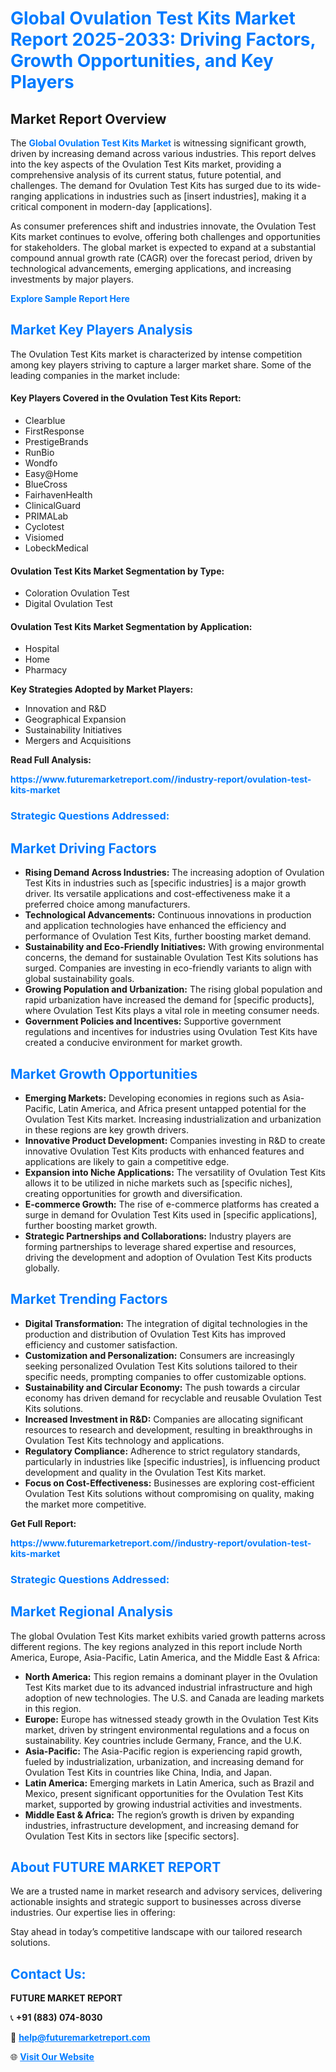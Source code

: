 <h1 style="color: #007BFF;">Global Ovulation Test Kits Market Report 2025-2033: Driving Factors, Growth Opportunities, and Key Players</h1>

<section id="overview">
<h2>Market Report Overview</h2>
<p>The <a href="https://www.futuremarketreport.com//industry-report/ovulation-test-kits-market" style="color: #007BFF; text-decoration: none;"><strong>Global Ovulation Test Kits Market</strong></a> is witnessing significant growth, driven by increasing demand across various industries. This report delves into the key aspects of the Ovulation Test Kits market, providing a comprehensive analysis of its current status, future potential, and challenges. The demand for Ovulation Test Kits has surged due to its wide-ranging applications in industries such as [insert industries], making it a critical component in modern-day [applications].</p>
<p>As consumer preferences shift and industries innovate, the Ovulation Test Kits market continues to evolve, offering both challenges and opportunities for stakeholders. The global market is expected to expand at a substantial compound annual growth rate (CAGR) over the forecast period, driven by technological advancements, emerging applications, and increasing investments by major players.</p>
</section>

<section id="overview">
<p><a href="https://www.futuremarketreport.com//request-sample/reportId=59544" style="color: #007BFF; text-decoration: none;"><strong>Explore Sample Report Here</strong></a></p>
</section>

<section id="key-players">
<h2 style="color: #007BFF;">Market Key Players Analysis</h2>
<p>The Ovulation Test Kits market is characterized by intense competition among key players striving to capture a larger market share. Some of the leading companies in the market include:</p>
<h4>Key Players Covered in the Ovulation Test Kits Report:</h4>
<ul><li>Clearblue</li><li>FirstResponse</li><li>PrestigeBrands</li><li>RunBio</li><li>Wondfo</li><li>Easy@Home</li><li>BlueCross</li><li>FairhavenHealth</li><li>ClinicalGuard</li><li>PRIMALab</li><li>Cyclotest</li><li>Visiomed</li><li>LobeckMedical</li></ul>
<h4>Ovulation Test Kits Market Segmentation by Type:</h4>
<ul><li>Coloration Ovulation Test</li><li>Digital Ovulation Test</li></ul>

<h4>Ovulation Test Kits Market Segmentation by Application:</h4>
<ul><li>Hospital</li><li>Home</li><li>Pharmacy</li></ul>
<p><strong>Key Strategies Adopted by Market Players:</strong></p>
<ul>
<li>Innovation and R&D</li>
<li>Geographical Expansion</li>
<li>Sustainability Initiatives</li>
<li>Mergers and Acquisitions</li>
</ul>
</section>

<section>
<p><strong>Read Full Analysis: </strong></p><a href="https://www.futuremarketreport.com//industry-report/ovulation-test-kits-market" style="color: #007BFF; text-decoration: none;"><strong>https://www.futuremarketreport.com//industry-report/ovulation-test-kits-market</strong></a>
<h3 style="color: #007BFF;">Strategic Questions Addressed:</h3>
</section>

<section id="driving-factors">
<h2 style="color: #007BFF;">Market Driving Factors</h2>
<ul>
<li><strong>Rising Demand Across Industries:</strong> The increasing adoption of Ovulation Test Kits in industries such as [specific industries] is a major growth driver. Its versatile applications and cost-effectiveness make it a preferred choice among manufacturers.</li>
<li><strong>Technological Advancements:</strong> Continuous innovations in production and application technologies have enhanced the efficiency and performance of Ovulation Test Kits, further boosting market demand.</li>
<li><strong>Sustainability and Eco-Friendly Initiatives:</strong> With growing environmental concerns, the demand for sustainable Ovulation Test Kits solutions has surged. Companies are investing in eco-friendly variants to align with global sustainability goals.</li>
<li><strong>Growing Population and Urbanization:</strong> The rising global population and rapid urbanization have increased the demand for [specific products], where Ovulation Test Kits plays a vital role in meeting consumer needs.</li>
<li><strong>Government Policies and Incentives:</strong> Supportive government regulations and incentives for industries using Ovulation Test Kits have created a conducive environment for market growth.</li>
</ul>
</section>

<section id="growth-opportunities">
<h2 style="color: #007BFF;">Market Growth Opportunities</h2>
<ul>
<li><strong>Emerging Markets:</strong> Developing economies in regions such as Asia-Pacific, Latin America, and Africa present untapped potential for the Ovulation Test Kits market. Increasing industrialization and urbanization in these regions are key growth drivers.</li>
<li><strong>Innovative Product Development:</strong> Companies investing in R&D to create innovative Ovulation Test Kits products with enhanced features and applications are likely to gain a competitive edge.</li>
<li><strong>Expansion into Niche Applications:</strong> The versatility of Ovulation Test Kits allows it to be utilized in niche markets such as [specific niches], creating opportunities for growth and diversification.</li>
<li><strong>E-commerce Growth:</strong> The rise of e-commerce platforms has created a surge in demand for Ovulation Test Kits used in [specific applications], further boosting market growth.</li>
<li><strong>Strategic Partnerships and Collaborations:</strong> Industry players are forming partnerships to leverage shared expertise and resources, driving the development and adoption of Ovulation Test Kits products globally.</li>
</ul>
</section>

<section id="trending-factors">
<h2 style="color: #007BFF;">Market Trending Factors</h2>
<ul>
<li><strong>Digital Transformation:</strong> The integration of digital technologies in the production and distribution of Ovulation Test Kits has improved efficiency and customer satisfaction.</li>
<li><strong>Customization and Personalization:</strong> Consumers are increasingly seeking personalized Ovulation Test Kits solutions tailored to their specific needs, prompting companies to offer customizable options.</li>
<li><strong>Sustainability and Circular Economy:</strong> The push towards a circular economy has driven demand for recyclable and reusable Ovulation Test Kits solutions.</li>
<li><strong>Increased Investment in R&D:</strong> Companies are allocating significant resources to research and development, resulting in breakthroughs in Ovulation Test Kits technology and applications.</li>
<li><strong>Regulatory Compliance:</strong> Adherence to strict regulatory standards, particularly in industries like [specific industries], is influencing product development and quality in the Ovulation Test Kits market.</li>
<li><strong>Focus on Cost-Effectiveness:</strong> Businesses are exploring cost-efficient Ovulation Test Kits solutions without compromising on quality, making the market more competitive.</li>
</ul>
</section>

<section>
<p><strong>Get Full Report: </strong></p><a href="https://www.futuremarketreport.com//industry-report/ovulation-test-kits-market" style="color: #007BFF; text-decoration: none;"><strong>https://www.futuremarketreport.com//industry-report/ovulation-test-kits-market</strong></a>
<h3 style="color: #007BFF;">Strategic Questions Addressed:</h3>
</section>


<section id="regional-analysis">
<h2 style="color: #007BFF;">Market Regional Analysis</h2>
<p>The global Ovulation Test Kits market exhibits varied growth patterns across different regions. The key regions analyzed in this report include North America, Europe, Asia-Pacific, Latin America, and the Middle East & Africa:</p>
<ul>
<li><strong>North America:</strong> This region remains a dominant player in the Ovulation Test Kits market due to its advanced industrial infrastructure and high adoption of new technologies. The U.S. and Canada are leading markets in this region.</li>
<li><strong>Europe:</strong> Europe has witnessed steady growth in the Ovulation Test Kits market, driven by stringent environmental regulations and a focus on sustainability. Key countries include Germany, France, and the U.K.</li>
<li><strong>Asia-Pacific:</strong> The Asia-Pacific region is experiencing rapid growth, fueled by industrialization, urbanization, and increasing demand for Ovulation Test Kits in countries like China, India, and Japan.</li>
<li><strong>Latin America:</strong> Emerging markets in Latin America, such as Brazil and Mexico, present significant opportunities for the Ovulation Test Kits market, supported by growing industrial activities and investments.</li>
<li><strong>Middle East & Africa:</strong> The region’s growth is driven by expanding industries, infrastructure development, and increasing demand for Ovulation Test Kits in sectors like [specific sectors].</li>
</ul>
</section>

<footer>
<h2 style="color: #007BFF;">About FUTURE MARKET REPORT</h2>
<p>We are a trusted name in market research and advisory services, delivering actionable insights and strategic support to businesses across diverse industries. Our expertise lies in offering:</p>

<p>Stay ahead in today’s competitive landscape with our tailored research solutions.</p>

<h2 style="color: #007BFF;">Contact Us:</h2>
<p><strong>FUTURE MARKET REPORT</strong></p>
<p>📞 <strong>+91 (883) 074-8030</strong></p>
<p>📧 <strong><a href="mailto:help@futuremarketreport.com" style="color: #007BFF;">help@futuremarketreport.com</a></strong></p>
<p>🌐 <strong><a href="https://www.futuremarketreport.com/" style="color: #007BFF;">Visit Our Website</a></strong></p>
</footer>